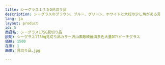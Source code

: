 ```yaml
---
title: シーグラス１７５G見切り品
description: シーグラスのブラウン、ブルー、グリーン、ホワイトと大粒の少し角がある見切り品
lang: ja
layout: product
id: 5
商品名: シーグラス175G見切り品
説明: シーグラス1750g見切り品カラー沢山素敵綺麗海多色大量DIYビーチグラス
価格: 1500
在庫: 1
画像: 見切り品.jpg

---
```


